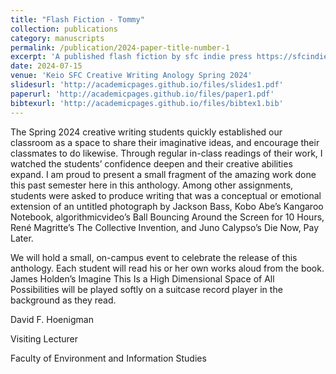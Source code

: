 ```yaml
---
title: "Flash Fiction - Tommy"
collection: publications
category: manuscripts
permalink: /publication/2024-paper-title-number-1
excerpt: 'A published flash fiction by sfc indie press https://sfcindiepress.com/works/anthology-spring-2024'
date: 2024-07-15
venue: 'Keio SFC Creative Writing Anology Spring 2024'
slidesurl: 'http://academicpages.github.io/files/slides1.pdf'
paperurl: 'http://academicpages.github.io/files/paper1.pdf'
bibtexurl: 'http://academicpages.github.io/files/bibtex1.bib'
---
```

The Spring 2024 creative writing students quickly established our classroom as a space to share their imaginative ideas, and encourage their classmates to do likewise. Through regular in-class readings of their work, I watched the students’ confidence deepen and their creative abilities expand. I am proud to present a small fragment of the amazing work done this past semester here in this anthology. Among other assignments, students were asked to produce writing that was a conceptual or emotional extension of an untitled photograph by Jackson Bass, Kobo Abe’s Kangaroo Notebook, algorithmicvideo’s Ball Bouncing Around the Screen for 10 Hours, René Magritte’s The Collective Invention, and Juno Calypso’s Die Now, Pay Later. 

We will hold a small, on-campus event to celebrate the release of this anthology. Each student will read his or her own works aloud from the book. James Holden’s Imagine This Is a High Dimensional Space of All Possibilities will be played softly on a suitcase record player in the background as they read. 

David F. Hoenigman 

Visiting Lecturer

Faculty of Environment and Information Studies  

